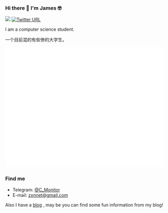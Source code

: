 ### Hi there 👋 I'm James 🤓 
![](https://img.shields.io/badge/Hey!-friend～-green) [![Twitter URL](https://img.shields.io/twitter/url?style=social&url=https%3A%2F%2Ftwitter.com%2FViewvZxn)](https://twitter.com/ViewvZxn)  

I am a computer science student.   

一个目前混的有些惨的大学生。  

![Metrics](https://github.com/viewv/viewv/blob/master/github-metrics.svg)

### Find me

- Telegram: [@C_Monitor](https://t.me/C_Monitor)
- E-mail: zxnnet@gmail.com


Also I have a [blog](https://tech.viewv.top) , may be you can find some fun information from my blog!
